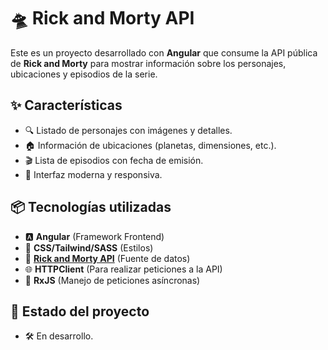 # 🛸 Rick and Morty API

Este es un proyecto desarrollado con **Angular** que consume la API pública de **Rick and Morty** para mostrar información sobre los personajes, ubicaciones y episodios de la serie.

## ✨ **Características**

- 🔍 Listado de personajes con imágenes y detalles.
- 🏠 Información de ubicaciones (planetas, dimensiones, etc.).
- 🎬 Lista de episodios con fecha de emisión.
- 🎨 Interfaz moderna y responsiva.

## 📦 **Tecnologías utilizadas**

- 🅰️ **Angular** (Framework Frontend)
- 🎨 **CSS/Tailwind/SASS** (Estilos)
- 🔗 **[Rick and Morty API](https://rickandmortyapi.com/)** (Fuente de datos)
- 🌐 **HTTPClient** (Para realizar peticiones a la API)
- 🔄 **RxJS** (Manejo de peticiones asíncronas)

## 🚧 **Estado del proyecto**

- 🛠️ En desarrollo.

